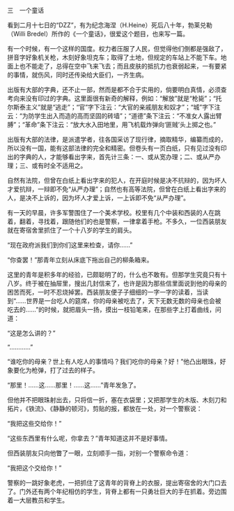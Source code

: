 三　一个童话

  

看到二月十七日的“DZZ”，有为纪念海涅（H.Heine）死后八十年，勃莱兑勒（Willi Bredel）所作的《一个童话》，很爱这个题目，也来写一篇。

有一个时候，有一个这样的国度。权力者压服了人民，但觉得他们倒都是强敌了，拼音字好象机关枪，木刻好象坦克车；取得了土地，但规定的车站上不能下车。地面上也不能走了，总得在空中飞来飞去；而且皮肤的抵抗力也衰弱起来，一有要紧的事情，就伤风，同时还传染给大臣们，一齐生病。

出版有大部的字典，还不止一部，然而是都不合于实用的，倘要明白真情，必须查考向来没有印过的字典。这里面很有新奇的解释，例如：“解放”就是“枪毙”；“托尔斯泰主义”就是“逃走”；“官”字下注云：“大官的亲戚朋友和奴才”；“城”字下注云：“为防学生出入而造的高而坚固的砖墙”；“道德”条下注云：“不准女人露出臂膊”；“革命”条下注云：“放大水入田地里，用飞机载炸弹向‘匪贼’头上掷之也。”

出版有大部的法律，是派遣学者，往各国采访了现行律，摘取精华，编纂而成的，所以没有一国，能有这部法律的完全和精密。但卷头有一页白纸，只有见过没有印出的字典的人，才能够看出字来，首先计三条：一、或从宽办理；二、或从严办理；三、或有时全不适用之。

自然有法院，但曾在白纸上看出字来的犯人，在开庭时候是决不抗辩的，因为坏人才爱抗辩，一辩即不免“从严办理”；自然也有高等法院，但曾在白纸上看出字来的人，是决不上诉的，因为坏人才爱上诉，一上诉即不免“从严办理”。

有一天的早晨，许多军警围住了一个美术学校。校里有几个中装和西装的人在跳着，翻着，寻找着，跟随他们的也是警察，一律拿着手枪。不多久，一位西装朋友就在寄宿舍里抓住了一个十八岁的学生的肩头。

“现在政府派我们到你们这里来检查，请你……”

“你查罢！”那青年立刻从床底下拖出自己的柳条箱来。

这里的青年是积多年的经验，已颇聪明了的，什么也不敢有。但那学生究竟只有十八岁。终于被在抽屉里，搜出几封信来了，也许是因为那些信里面说到他的母亲的困苦而死，一时不忍烧掉罢。西装朋友便子子细细的一字一字的读着，当读到“……世界是一台吃人的筵席，你的母亲被吃去了，天下无数无数的母亲也会被吃去的……”的时候，就把眉头一扬，摸出一枝铅笔来，在那些字上打着曲线，问道：

“这是怎么讲的？”

“…………”

“谁吃你的母亲？世上有人吃人的事情吗？我们吃你的母亲？好！”他凸出眼珠，好象要化为枪弹，打了过去的样子。

“那里！……这……那里！……这……”青年发急了。

但他并不把眼珠射出去，只将信一折，塞在衣袋里；又把那学生的木版、木刻刀和拓片，《铁流》、《静静的顿河》，剪贴的报，都放在一处，对一个警察说：

“我把这些交给你！”

“这些东西里有什么呢，你拿去？”青年知道这并不是好事情。

但西装朋友只向他瞥了一眼，立刻顺手一指，对别一个警察命令道：

“我把这个交给你！”

警察的一跳好象老虎，一把抓住了这青年的背脊上的衣服，提出寄宿舍的大门口去了。门外还有两个年纪相仿的学生，背脊上都有一只勇壮巨大的手在抓着。旁边围着一大层教员和学生。